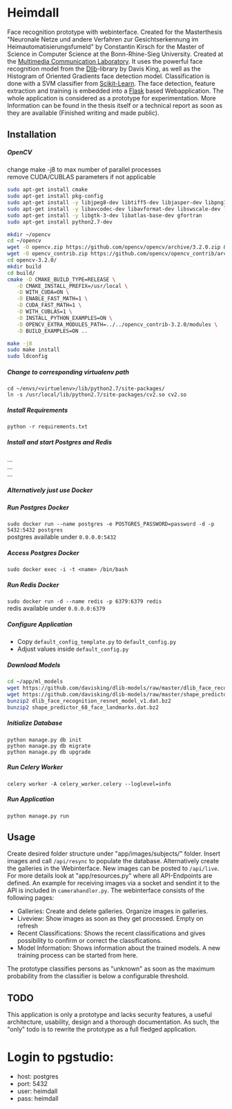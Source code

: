 # Heimdall 
Face recognition prototype with webinterface. Created for the Masterthesis "Neuronale Netze und andere Verfahren zur 
Gesichtserkennung im Heimautomatisierungsfumeld" by Constantin Kirsch for the Master of Science in Computer Science at 
the Bonn-Rhine-Sieg University. Created at the [Multimedia Communication Laboratory](http://mc-lab.inf.h-brs.de/). 
It uses the powerful face recognition model from the [Dlib](https://github.com/davisking/dlib)-library by Davis King, 
as well as the Histogram of Oriented Gradients face detection model. Classification is done with a SVM classifier from 
[Scikit-Learn](http://scikit-learn.org/). The face detection, feature extraction and training is embedded into a 
[Flask](http://flask.pocoo.org/) based Webapplication. The whole application is considered as a prototype for 
experimentation. More Information can be found in the thesis itself or a technical report as soon as they are available
(Finished writing and made public).

  
 
## Installation


##### OpenCV 
change make -j8 to max number of parallel processes  
remove CUDA/CUBLAS parameters if not applicable
```bash
sudo apt-get install cmake
sudo apt-get install pkg-config
sudo apt-get install -y libjpeg8-dev libtiff5-dev libjasper-dev libpng12-dev
sudo apt-get install -y libavcodec-dev libavformat-dev libswscale-dev libv4l-dev libxvidcore-dev libx264-dev
sudo apt-get install -y libgtk-3-dev libatlas-base-dev gfortran
sudo apt-get install python2.7-dev

mkdir ~/opencv
cd ~/opencv
wget -O opencv.zip https://github.com/opencv/opencv/archive/3.2.0.zip && unzip opencv.zip
wget -O opencv_contrib.zip https://github.com/opencv/opencv_contrib/archive/3.2.0.zip && unzip opencv_contrib.zip
cd opencv-3.2.0/
mkdir build
cd build/
cmake -D CMAKE_BUILD_TYPE=RELEASE \
   -D CMAKE_INSTALL_PREFIX=/usr/local \
   -D WITH_CUDA=ON \
   -D ENABLE_FAST_MATH=1 \
   -D CUDA_FAST_MATH=1 \
   -D WITH_CUBLAS=1 \
   -D INSTALL_PYTHON_EXAMPLES=ON \
   -D OPENCV_EXTRA_MODULES_PATH=../../opencv_contrib-3.2.0/modules \
   -D BUILD_EXAMPLES=ON ..

make -j8
sudo make install
sudo ldconfig
```

##### Change to corresponding virtualenv path
```
cd ~/envs/<virtuelenv>/lib/python2.7/site-packages/
ln -s /usr/local/lib/python2.7/site-packages/cv2.so cv2.so
```
##### Install Requirements 
```python -r requirements.txt```

##### Install and start Postgres and Redis 
...  
...  
...

##### Alternatively just use Docker
##### Run Postgres Docker
`sudo docker run --name postgres -e POSTGRES_PASSWORD=password -d -p 5432:5432 postgres`  
postgres available under `0.0.0.0:5432`

##### Access Postgres Docker
`sudo docker exec -i -t <name> /bin/bash`

##### Run Redis Docker
`sudo docker run -d --name redis -p 6379:6379 redis`  
redis available under `0.0.0.0:6379`

##### Configure Application
- Copy `default_config_template.py` to `default_config.py`
- Adjust values inside `default_config.py`

##### Download Models
```bash
cd ~/app/ml_models
wget https://github.com/davisking/dlib-models/raw/master/dlib_face_recognition_resnet_model_v1.dat.bz2
wget https://github.com/davisking/dlib-models/raw/master/shape_predictor_68_face_landmarks.dat.bz2
bunzip2 dlib_face_recognition_resnet_model_v1.dat.bz2
bunzip2 shape_predictor_68_face_landmarks.dat.bz2
```

##### Initialize Database
`python manage.py db init`  
`python manage.py db migrate`  
`python manage.py db upgrade`


##### Run Celery Worker
`celery worker -A celery_worker.celery --loglevel=info`

##### Run Application
`python manage.py run`

## Usage
Create desired folder structure under "app/images/subjects/" folder. Insert images and call `/api/resync` to populate 
the database. Alternatively create the galleries in the Webinterface. New images can be posted to `/api/live`. 
For more details look at "app/resources.py" where all API-Endpoints are defined. An example for receiving images
via a socket and sendint it to the API is included in `camerahandler.py`.
The webinterface consists of the following pages:
- Galleries: Create and delete galleries. Organize images in galleries.
- Liveview: Show images as soon as they get processed. Empty on refresh
- Recent Classifications: Shows the recent classifications and gives possibility to confirm or correct the classifications. 
- Model Information: Shows information about the trained models. A new training process can be started from here.

The prototype classifies persons as "unknown" as soon as the maximum probability from the classifier is below a configurable threshold.

## TODO
This application is only a prototype and lacks security features, a useful architecture, usability, design and a 
thorough documentation. As such, the "only" todo is to rewrite the prototype as a full fledged application. 
            



# Login to pgstudio:

- host: postgres
- port: 5432
- user: heimdall
- pass: heimdall
